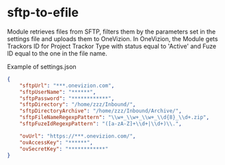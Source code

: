 # sftp-to-efile

Module retrieves files from SFTP, filters them by the parameters set in the settings file and uploads them to OneVizion.
In OneVizion, the Module gets Trackors ID for Project Trackor Type with status equal to 'Active' and Fuze ID equal to the one in the file name.

Example of settings.json

```json
{
    "sftpUrl": "***.onevizion.com",
    "sftpUserName": "******",
    "sftpPassword": "************",
    "sftpDirectory": "/home/zzz/Inbound/",
    "sftpDirectoryArchive": "/home/zzz/Inbound/Archive/",
    "sftpFileNameRegexpPattern": "\\w+_\\w+_\\w+_\\d{8}_\\d+.zip",
    "sftpFuzeIdRegexpPattern": "([a-zA-Z]+\\d+|\\d+)\\.",

    "ovUrl": "https://***.onevizion.com/",
    "ovAccessKey": "******",
    "ovSecretKey": "************"
}
```
